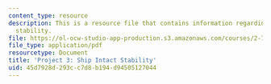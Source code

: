 ```yaml
---
content_type: resource
description: This is a resource file that contains information regarding ship intact
  stability.
file: https://ol-ocw-studio-app-production.s3.amazonaws.com/courses/2-700-principles-of-naval-architecture-fall-2014/45d7928d293cc7d8b194d94505127044_MIT2_700F14_project_3.pdf
file_type: application/pdf
resourcetype: Document
title: 'Project 3: Ship Intact Stability'
uid: 45d7928d-293c-c7d8-b194-d94505127044
---
```

